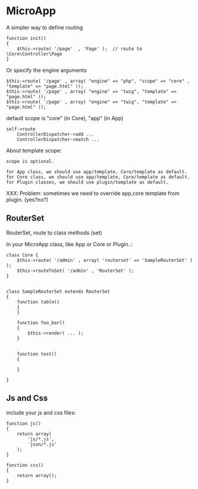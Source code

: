 
MicroApp
========

A simpler way to define routing 

	function init()
	{
		$this->route( '/page'  , 'Page' );  // route to \Core\Controller\Page
	}

Or specify the engine arguments

	$this->route( '/page' , array( "engine" => "php", "scope" => "core" , "template" => "page.html" ));
	$this->route( '/page' , array( "engine" => "twig", "template" => "page.html" ));
	$this->route( '/page' , array( "engine" => "twig", "template" => "page.html" ));

default scope is "core" (in Core), "app" (in App)

	self->route
		ControllerDispatcher->add ...
		ControllerDispatcher->match ...

About template scope:

	scope is optional.

	for App class, we should use app/template, Core/template as default.
	for Core class, we should use app/template, Core/template as default.
	for Plugin classes, we should use plugin/template as default.

XXX: Problem: sometimes we need to override app,core template from plugin. (yes?no?)



RouterSet
---------

RouterSet, route to class methods (set)

In your MicroApp class, like App or Core or Plugin..:

    class Core {
        $this->route( '/admin' , array( 'routerset' => 'SampleRouterSet' ) );
        $this->routeToSet( '/admin' , 'RouterSet' );
    }


    class SampleRouterSet extends RouterSet
    {
        function table()
        {
        }

        function foo_bar()
        {
            $this->render( ... );
        }


        function test()
        {

        }

    }


Js and Css
----------

include your js and css files:


    function js()
    {
        return array(
            'js/*.js',
            'json/*.js'
        );
    }

    function css()
    {
        return array();
    }

